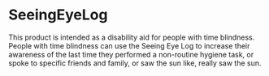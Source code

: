 # SeeingEyeLog
This product is intended as a disability aid for people with time blindness. People with time blindness can use the Seeing Eye Log to increase their awareness of the last time they performed a non-routine hygiene task, or spoke to specific friends and family, or saw the sun like, really saw the sun.
